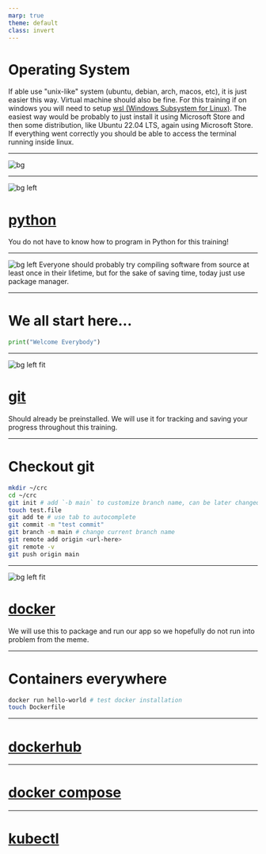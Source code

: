 ```yaml
---
marp: true
theme: default
class: invert
---
```

# Operating System
If able use "unix-like" system (ubuntu, debian, arch, macos, etc), it is just easier this way.
Virtual machine should also be fine.
For this training if on windows you will need to setup [wsl (Windows Subsystem for Linux)](https://learn.microsoft.com/en-us/windows/wsl/install). The easiest way would be probably to just install it using Microsoft Store and then some distribution, like Ubuntu 22.04 LTS, again using Microsoft Store. If everything went correctly you should be able to access the terminal running inside linux.

---
![bg](https://imgs.xkcd.com/comics/real_programmers.png)

---
![bg left](https://imgs.xkcd.com/comics/python.png)
# [python](https://www.python.org/)
You do not have to know how to program in Python for this training!

---
![bg left](https://i.imgflip.com/8cc5iq.jpg)
Everyone should probably try compiling software from source at least once in their lifetime, but for the sake of saving time, today just use package manager.

---
# We all start here...
```python
print("Welcome Everybody")
```

---
![bg left fit](https://imgs.xkcd.com/comics/git.png)
# [git](https://git-scm.com/)
Should already be preinstalled. We will use it for tracking and saving your progress throughout this training.

---
# Checkout git
```bash
mkdir ~/crc
cd ~/crc
git init # add `-b main` to customize branch name, can be later changed
touch test.file
git add te # use tab to autocomplete
git commit -m "test commit"
git branch -m main # change current branch name
git remote add origin <url-here>
git remote -v
git push origin main
```

---
![bg left fit](https://i.redd.it/5tbj9d5q0z431.jpg)
# [docker](https://docs.docker.com/)
We will use this to package and run our app so we hopefully do not run into problem from the meme.
<!-- It can also be used to have unified developer environment. -->

---
# Containers everywhere
```bash
docker run hello-world # test docker installation
touch Dockerfile


```

---
# [dockerhub]()

---
# [docker compose]()

---
# [kubectl]()